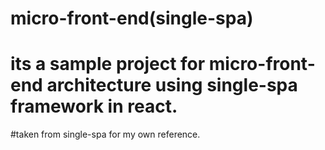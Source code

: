 # micro-front-end(single-spa)

# its a sample project for micro-front-end architecture using single-spa framework in react.

#taken from single-spa for my own reference.

